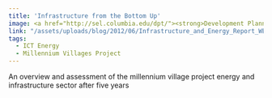 ```yaml
---
title: 'Infrastructure from the Bottom Up'
image: <a href="http://sel.columbia.edu/dpt/"><strong>Development Planning Toolkit </strong> [url]</a>
link: "/assets/uploads/blog/2012/06/Infrastructure_and_Energy_Report_WEB.pdf"
tags:
  - ICT Energy
  - Millennium Villages Project
---
```


 <p>An overview and assessment of the millennium village project energy and infrastructure sector after five years</p>
